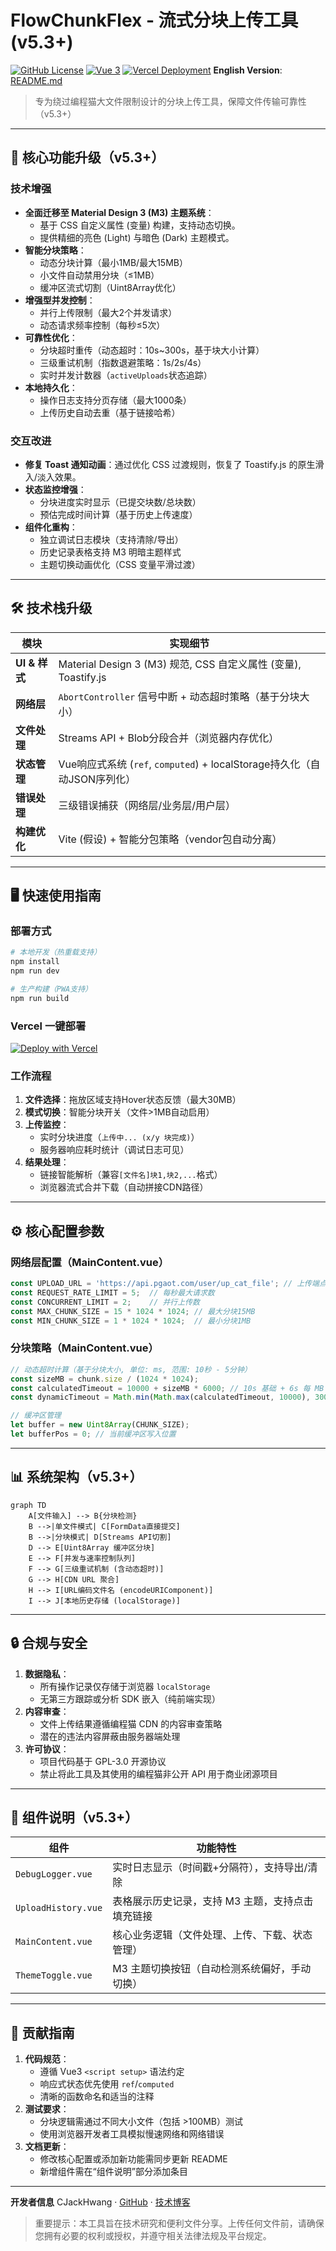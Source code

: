 # FlowChunkFlex - 流式分块上传工具 (v5.3+)

[![GitHub License](https://img.shields.io/badge/License-GPL%203.0-blue.svg?style=flat)](https://www.gnu.org/licenses/gpl-3.0.html)
[![Vue 3](https://img.shields.io/badge/Vue.js-3.5%2B-brightgreen?logo=vue.js)](https://vuejs.org/)
[![Vercel Deployment](https://img.shields.io/badge/Deploy%20on-Vercel-black?logo=vercel)](https://vercel.com)
**English Version**: [README.md](./README.md)

> 专为绕过编程猫大文件限制设计的分块上传工具，保障文件传输可靠性（v5.3+）

---

## 🚀 核心功能升级（v5.3+）

### 技术增强
- **全面迁移至 Material Design 3 (M3) 主题系统**：
  - 基于 CSS 自定义属性 (变量) 构建，支持动态切换。
  - 提供精细的亮色 (Light) 与暗色 (Dark) 主题模式。
- **智能分块策略**：
  - 动态分块计算（最小1MB/最大15MB）
  - 小文件自动禁用分块（≤1MB）
  - 缓冲区流式切割（Uint8Array优化）
- **增强型并发控制**：
  - 并行上传限制（最大2个并发请求）
  - 动态请求频率控制（每秒≤5次）
- **可靠性优化**：
  - 分块超时重传（动态超时：10s~300s，基于块大小计算）
  - 三级重试机制（指数退避策略：1s/2s/4s）
  - 实时并发计数器（`activeUploads`状态追踪）
- **本地持久化**：
  - 操作日志支持分页存储（最大1000条）
  - 上传历史自动去重（基于链接哈希）

### 交互改进
- **修复 Toast 通知动画**：通过优化 CSS 过渡规则，恢复了 Toastify.js 的原生滑入/淡入效果。
- **状态监控增强**：
  - 分块进度实时显示（已提交块数/总块数）
  - 预估完成时间计算（基于历史上传速度）
- **组件化重构**：
  - 独立调试日志模块（支持清除/导出）
  - 历史记录表格支持 M3 明暗主题样式
  - 主题切换动画优化（CSS 变量平滑过渡）

---

## 🛠️ 技术栈升级

| 模块                | 实现细节                                                                 |
|---------------------|--------------------------------------------------------------------------|
| **UI & 样式**       | Material Design 3 (M3) 规范, CSS 自定义属性 (变量), Toastify.js         |
| **网络层**          | `AbortController` 信号中断 + 动态超时策略（基于分块大小）               |
| **文件处理**        | Streams API + Blob分段合并（浏览器内存优化）                            |
| **状态管理**        | Vue响应式系统 (`ref`, `computed`) + localStorage持久化（自动JSON序列化） |
| **错误处理**        | 三级错误捕获（网络层/业务层/用户层）                                    |
| **构建优化**        | Vite (假设) + 智能分包策略（vendor包自动分离）                           |

---

## 🖥️ 快速使用指南

### 部署方式
```bash
# 本地开发（热重载支持）
npm install
npm run dev

# 生产构建（PWA支持）
npm run build
```

### Vercel 一键部署
[![Deploy with Vercel](https://vercel.com/button)](https://vercel.com/new/clone?repository-url=https://github.com/CJackHwang/FlowChunkFlex)

### 工作流程
1. **文件选择**：拖放区域支持Hover状态反馈（最大30MB）
2. **模式切换**：智能分块开关（文件>1MB自动启用）
3. **上传监控**：
   - 实时分块进度（`上传中... (x/y 块完成)`）
   - 服务器响应耗时统计（调试日志可见）
4. **结果处理**：
   - 链接智能解析（兼容`[文件名]块1,块2,...`格式）
   - 浏览器流式合并下载（自动拼接CDN路径）

---

## ⚙️ 核心配置参数

### 网络层配置（MainContent.vue）
```javascript
const UPLOAD_URL = 'https://api.pgaot.com/user/up_cat_file'; // 上传端点
const REQUEST_RATE_LIMIT = 5;  // 每秒最大请求数
const CONCURRENT_LIMIT = 2;    // 并行上传数
const MAX_CHUNK_SIZE = 15 * 1024 * 1024; // 最大分块15MB
const MIN_CHUNK_SIZE = 1 * 1024 * 1024;  // 最小分块1MB
```

### 分块策略（MainContent.vue）
```javascript
// 动态超时计算（基于分块大小, 单位: ms, 范围: 10秒 - 5分钟）
const sizeMB = chunk.size / (1024 * 1024);
const calculatedTimeout = 10000 + sizeMB * 6000; // 10s 基础 + 6s 每 MB
const dynamicTimeout = Math.min(Math.max(calculatedTimeout, 10000), 300000);

// 缓冲区管理
let buffer = new Uint8Array(CHUNK_SIZE);
let bufferPos = 0; // 当前缓冲区写入位置
```

---

## 📊 系统架构（v5.3+）

```mermaid
graph TD
    A[文件输入] --> B{分块检测}
    B -->|单文件模式| C[FormData直接提交]
    B -->|分块模式| D[Streams API切割]
    D --> E[Uint8Array 缓冲区分块]
    E --> F[并发与速率控制队列]
    F --> G[三级重试机制 (含动态超时)]
    G --> H[CDN URL 聚合]
    H --> I[URL编码文件名 (encodeURIComponent)]
    I --> J[本地历史存储 (localStorage)]
```

---

## 🔒 合规与安全

1. **数据隐私**：
   - 所有操作记录仅存储于浏览器 `localStorage`
   - 无第三方跟踪或分析 SDK 嵌入（纯前端实现）
2. **内容审查**：
   - 文件上传结果遵循编程猫 CDN 的内容审查策略
   - 潜在的违法内容屏蔽由服务器端处理
3. **许可协议**：
   - 项目代码基于 GPL-3.0 开源协议
   - 禁止将此工具及其使用的编程猫非公开 API 用于商业闭源项目

---

## 🧩 组件说明（v5.3+）

| 组件                | 功能特性                                           |
|---------------------|---------------------------------------------------|
| `DebugLogger.vue`   | 实时日志显示（时间戳+分隔符），支持导出/清除       |
| `UploadHistory.vue` | 表格展示历史记录，支持 M3 主题，支持点击填充链接   |
| `MainContent.vue`   | 核心业务逻辑（文件处理、上传、下载、状态管理）     |
| `ThemeToggle.vue`   | M3 主题切换按钮（自动检测系统偏好，手动切换）      |

---

## 🤝 贡献指南

1. **代码规范**：
   - 遵循 Vue3 `<script setup>` 语法约定
   - 响应式状态优先使用 `ref`/`computed`
   - 清晰的函数命名和适当的注释
2. **测试要求**：
   - 分块逻辑需通过不同大小文件（包括 >100MB）测试
   - 使用浏览器开发者工具模拟慢速网络和网络错误
3. **文档更新**：
   - 修改核心配置或添加新功能需同步更新 README
   - 新增组件需在“组件说明”部分添加条目

---

**开发者信息**
CJackHwang · [GitHub](https://github.com/CJackHwang) · [技术博客](http://www.cjack.cfd)

> 重要提示：本工具旨在技术研究和便利文件分享。上传任何文件前，请确保您拥有必要的权利或授权，并遵守相关法律法规及平台规定。